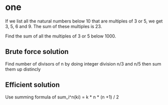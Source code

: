 # one

If we list all the natural numbers below 10 that are multiples of 3 or 5, we get 3, 5, 6 and 9. The sum of these multiples is 23.

Find the sum of all the multiples of 3 or 5 below 1000.

## Brute force solution
Find number of divisors of n by doing integer division n/3 and n/5 then sum them up distincly

## Efficient solution
Use summing formula of sum_i^n(ki) = k * n * (n +1) / 2
